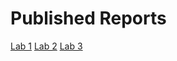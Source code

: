 # Published Reports

[Lab 1](https://app.powerbi.com/view?r=eyJrIjoiZWRhOTVjMGMtMzlkZC00YmNmLTg3ZDUtMzdkYWQ0MjJmZjZjIiwidCI6ImVhZjYyNGM4LWEwYzQtNDE5NS04N2QyLTQ0M2U1ZDc1MTZjZCIsImMiOjh9)
[Lab 2](https://app.powerbi.com/view?r=eyJrIjoiYmZhMmRlZmEtNjU0MS00MDJmLThjN2MtOTY2ZWZmZDMwMmIxIiwidCI6ImVhZjYyNGM4LWEwYzQtNDE5NS04N2QyLTQ0M2U1ZDc1MTZjZCIsImMiOjh9)
[Lab 3](https://drive.google.com/drive/folders/1vtVyIfpmJ4xOgoZ6oFVghT1IAyJAy5hJ)